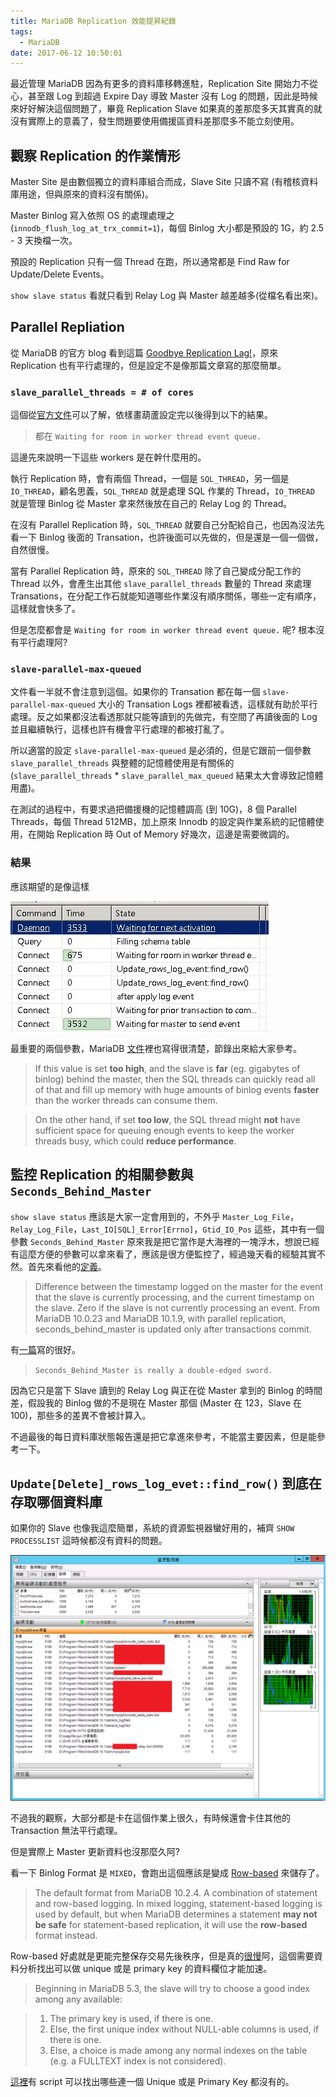 ```yaml
---
title: MariaDB Replication 效能提昇紀錄
tags:
  - MariaDB
date: 2017-06-12 10:50:01
---
```

最近管理 MariaDB 因為有更多的資料庫移轉進駐，Replication Site 開始力不從心，甚至跟 Log 到超過 Expire Day 導致 Master 沒有 Log 的問題，因此是時候來好好解決這個問題了，畢竟 Replication Slave 如果真的差那麼多天其實真的就沒有實際上的意義了，發生問題要使用備援區資料差那麼多不能立刻使用。

## 觀察 Replication 的作業情形 ##
Master Site 是由數個獨立的資料庫組合而成，Slave Site 只讀不寫 (有稽核資料庫用途，但與原來的資料沒有關係)。

Master Binlog 寫入依照 OS 的處理處理之 (`innodb_flush_log_at_trx_commit=1`)，每個 Binlog 大小都是預設的 1G，約 2.5 - 3 天換檔一次。

預設的 Replication 只有一個 Thread 在跑，所以通常都是 Find Raw for Update/Delete Events。 

`show slave status` 看就只看到 Relay Log 與 Master 越差越多(從檔名看出來)。

## Parallel Repliation ##
從 MariaDB 的官方 blog 看到這篇 [Goodbye Replication Lag!](https://mariadb.com/resources/blog/goodbye-replication-lag)，原來 Replication 也有平行處理的，但是設定不是像那篇文章寫的那麼簡單。

### `slave_parallel_threads = # of cores` ###
這個從[官方文件](https://mariadb.com/kb/en/mariadb/replication-and-binary-log-server-system-variables/#slave_parallel_threads)可以了解，依樣畫葫蘆設定完以後得到以下的結果。

> 都在 `Waiting for room in worker thread event queue.`

這邊先來說明一下這些 workers 是在幹什麼用的。

執行 Replication 時，會有兩個 Thread，一個是 `SQL_THREAD`，另一個是 `IO_THREAD`，顧名思義，`SQL_THREAD` 就是處理 SQL 作業的 Thread，`IO_THREAD` 就是管理 Binlog 從 Master 拿來然後放在自己的 Relay Log 的 Thread。

在沒有 Parallel Replication 時，`SQL_THREAD` 就要自己分配給自己，也因為沒法先看一下 Binlog 後面的 Transation，也許後面可以先做的，但是還是一個一個做，自然很慢。

當有 Parallel Replication 時，原來的 `SQL_THREAD` 除了自己變成分配工作的 Thread 以外，會產生出其他 `slave_parallel_threads` 數量的 Thread 來處理 Transations，在分配工作石就能知道哪些作業沒有順序關係，哪些一定有順序，這樣就會快多了。

但是怎麼都會是 `Waiting for room in worker thread event queue.` 呢? 根本沒有平行處理阿?

### `slave-parallel-max-queued` ###
文件看一半就不會注意到這個。如果你的 Transation 都在每一個 `slave-parallel-max-queued` 大小的 Transation Logs 裡都被看透，這樣就有助於平行處理。反之如果都沒法看透那就只能等讀到的先做完，有空間了再讀後面的 Log 並且繼續執行，這樣也許有機會平行處理的都被打亂了。

所以適當的設定 `slave-parallel-max-queued` 是必須的，但是它跟前一個參數 `slave_parallel_threads` 與整體的記憶體使用是有關係的 (`slave_parallel_threads` * `slave_parallel_max_queued` 結果太大會導致記憶體用盡)。

在測試的過程中，有要求過把備援機的記憶體調高 (到 10G)，8 個 Parallel Threads，每個 Thread 512MB，加上原來 Innodb 的設定與作業系統的記憶體使用，在開始 Replication 時 Out of Memory 好幾次，這邊是需要微調的。

### 結果 ###
應該期望的是像這樣

<img src="https://github.com/sujunmin/sujunmin.github.com/blob/master/test/DBYksplUAAAtgek.jpg-large?raw=true" />

最重要的兩個參數，MariaDB [文件](https://mariadb.com/kb/en/mariadb/parallel-replication/)裡也寫得很清楚，節錄出來給大家參考。

>If this value is set **too high**, and the slave is **far** (eg. gigabytes of binlog) behind the master, then the SQL threads can quickly read all of that and fill up memory with huge amounts of binlog events **faster** than the worker threads can consume them.

>On the other hand, if set **too low**, the SQL thread might **not** have sufficient space for queuing enough events to keep the worker threads busy, which could **reduce performance**.

## 監控 Replication 的相關參數與 `Seconds_Behind_Master` ##
`show slave status` 應該是大家一定會用到的，不外乎 `Master_Log_File`，`Relay_Log_File`，`Last_IO[SQL]_Error[Errno]`，`Gtid_IO_Pos` 這些，其中有一個參數 `Seconds_Behind_Master` 原來我是把它當作是大海裡的一塊浮木，想說已經有這麼方便的參數可以拿來看了，應該是很方便監控了，經過幾天看的經驗其實不然。首先來看他的[定義](https://mariadb.com/kb/en/mariadb/show-slave-status/)。

>Difference between the timestamp logged on the master for the event that the slave is currently processing, and the current timestamp on the slave. Zero if the slave is not currently processing an event. From MariaDB 10.0.23 and MariaDB 10.1.9, with parallel replication, seconds_behind_master is updated only after transactions commit.

有[一篇](https://dba.stackexchange.com/questions/21443/when-is-seconds-behind-master-too-big)寫的很好。

>`Seconds_Behind_Master is really a double-edged sword.`

因為它只是當下 Slave 讀到的 Relay Log 與正在從 Master 拿到的 Binlog 的時間差，假設我的 Binlog 做的不是現在 Master 那個 (Master 在 123，Slave 在 100)，那些多的差異不會被計算入。

不過最後的每日資料庫狀態報告還是把它拿進來參考，不能當主要因素，但是能參考一下。

## `Update[Delete]_rows_log_evet::find_row()` 到底在存取哪個資料庫 ##
如果你的 Slave 也像我這麼簡單，系統的資源監視器蠻好用的，補齊 `SHOW PROCESSLIST` 這時候都沒有資料的問題。

<img src="https://github.com/sujunmin/sujunmin.github.com/raw/master/test/2017061202.png" />

不過我的觀察，大部分都是卡在這個作業上很久，有時候還會卡住其他的 Transaction 無法平行處理。

但是實際上 Master 更新資料也沒那麼久阿?

看一下 Binlog Format 是 `MIXED`，會跑出這個應該是變成 [Row-based](https://mariadb.com/kb/en/mariadb/binary-log-formats/) 來儲存了。

>The default format from MariaDB 10.2.4. A combination of statement and row-based logging. In mixed logging, statement-based logging is used by default, but when MariaDB determines a statement **may not be safe** for statement-based replication, it will use the **row-based** format instead.

Row-based 好處就是更能完整保存交易先後秩序，但是真的[很慢](https://mariadb.com/kb/en/mariadb/row-based-replication-with-no-primary-key/)阿，這個需要資料分析找出可以做 unique 或是 primary key 的資料欄位才能加速。

>Beginning in MariaDB 5.3, the slave will try to choose a good index among any available:

>1. The primary key is used, if there is one.
>2. Else, the first unique index without NULL-able columns is used, if there is one.
>3. Else, a choice is made among any normal indexes on the table (e.g. a FULLTEXT index is not considered).

[這裡](https://www.percona.com/blog/2014/05/02/how-to-identify-and-cure-mysql-replication-slave-lag/)有 script 可以找出哪些連一個 Unique 或是 Primary Key 都沒有的。

